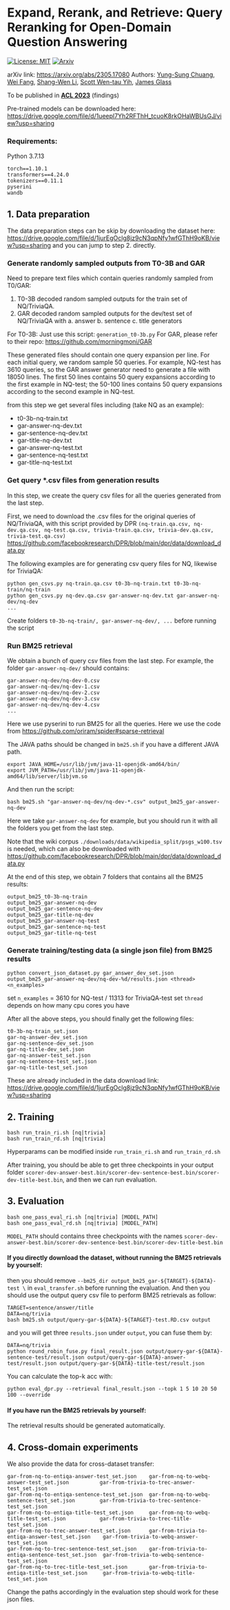 # Expand, Rerank, and Retrieve: Query Reranking for Open-Domain Question Answering
[![License: MIT](https://img.shields.io/badge/License-MIT-orange.svg)](https://opensource.org/licenses/MIT)
[![Arxiv](https://img.shields.io/badge/arXiv-2305.17080-B21A1B)](https://arxiv.org/abs/2305.17080)

arXiv link: https://arxiv.org/abs/2305.17080
Authors: 
[Yung-Sung Chuang](https://people.csail.mit.edu/yungsung/),
[Wei Fang](http://people.csail.mit.edu/weifang/),
[Shang-Wen Li](https://swdanielli.github.io/),
[Scott Wen-tau Yih](https://scottyih.org/),
[James Glass](http://groups.csail.mit.edu/sls/people/glass.shtml)

To be published in [**ACL 2023**](https://2023.aclweb.org/) (findings)

Pre-trained models can be downloaded here: https://drive.google.com/file/d/1ueepl7Yh2RFThH_tcuoK8rkOHaWBUsGJ/view?usp=sharing

### Requirements:

Python 3.7.13

```
torch==1.10.1
transformers==4.24.0
tokenizers==0.11.1
pyserini
wandb
```

## 1. Data preparation

The data preparation steps can be skip by downloading the dataset here:
https://drive.google.com/file/d/1jurEgOclg8jz9cN3qpNfy1wfGThH9oKB/view?usp=sharing
and you can jump to step 2. directly.

### Generate randomly sampled outputs from T0-3B and GAR

Need to prepare text files which contain queries randomly sampled from T0/GAR: 
1. T0-3B decoded random sampled outputs for the train set of NQ/TriviaQA.
2. GAR decoded random sampled outputs for the dev/test set of NQ/TriviaQA with a. answer b. sentence c. title generators

For T0-3B: Just use this script: `generation_t0-3b.py`
For GAR, please refer to their repo: https://github.com/morningmoni/GAR


These generated files should contain one query expansion per line. For each initial query, we random sample 50 queries. For example, NQ-test has 3610 queries, so the GAR answer generator need to generate a file with 18050 lines. The first 50 lines contains 50 query expansions according to the first example in NQ-test; the 50-100 lines contains 50 query expansions according to the second example in NQ-test.

from this step we get several files including (take NQ as an example):
- t0-3b-nq-train.txt
- gar-answer-nq-dev.txt
- gar-sentence-nq-dev.txt
- gar-title-nq-dev.txt
- gar-answer-nq-test.txt
- gar-sentence-nq-test.txt
- gar-title-nq-test.txt


### Get query \*.csv files from generation results

In this step, we create the query csv files for all the queries generated from the last step.

First, we need to download the .csv files for the original queries of NQ/TriviaQA, with this script provided by DPR `(nq-train.qa.csv, nq-dev.qa.csv, nq-test.qa.csv, trivia-train.qa.csv, trivia-dev.qa.csv, trivia-test.qa.csv)`  https://github.com/facebookresearch/DPR/blob/main/dpr/data/download_data.py

The following examples are for generating csv query files for NQ, likewise for TriviaQA:
```
python gen_csvs.py nq-train.qa.csv t0-3b-nq-train.txt t0-3b-nq-train/nq-train
python gen_csvs.py nq-dev.qa.csv gar-answer-nq-dev.txt gar-answer-nq-dev/nq-dev
...
```

Create folders `t0-3b-nq-train/, gar-answer-nq-dev/, ...` before running the script

### Run BM25 retrieval

We obtain a bunch of query csv files from the last step. For example, the folder `gar-answer-nq-dev/` should contains:

```
gar-answer-nq-dev/nq-dev-0.csv
gar-answer-nq-dev/nq-dev-1.csv
gar-answer-nq-dev/nq-dev-2.csv
gar-answer-nq-dev/nq-dev-3.csv
gar-answer-nq-dev/nq-dev-4.csv
...
```
Here we use pyserini to run BM25 for all the queries.
Here we use the code from https://github.com/oriram/spider#sparse-retrieval

The JAVA paths should be changed in `bm25.sh` if you have a different JAVA path.

```
export JAVA_HOME=/usr/lib/jvm/java-11-openjdk-amd64/bin/
export JVM_PATH=/usr/lib/jvm/java-11-openjdk-amd64/lib/server/libjvm.so
```
And then run the script:
```
bash bm25.sh "gar-answer-nq-dev/nq-dev-*.csv" output_bm25_gar-answer-nq-dev
```

Here we take `gar-answer-nq-dev` for example, but you should run it with all the folders you get from the last step.

Note that the wiki corpus `./downloads/data/wikipedia_split/psgs_w100.tsv` is needed, which can also be downloaded with https://github.com/facebookresearch/DPR/blob/main/dpr/data/download_data.py

At the end of this step, we obtain 7 folders that contains all the BM25 results:

```
output_bm25_t0-3b-nq-train
output_bm25_gar-answer-nq-dev
output_bm25_gar-sentence-nq-dev
output_bm25_gar-title-nq-dev
output_bm25_gar-answer-nq-test
output_bm25_gar-sentence-nq-test
output_bm25_gar-title-nq-test
```

### Generate training/testing data (a single json file) from BM25 results
```
python convert_json_dataset.py gar_answer_dev_set.json output_bm25_gar-answer-nq-dev/nq-dev-%d/results.json <thread> <n_examples>
```
set `n_examples` = 3610 for NQ-test / 11313 for TriviaQA-test
set `thread` depends on how many cpu cores you have

After all the above steps, you should finally get the following files:

```
t0-3b-nq-train_set.json
gar-nq-answer-dev_set.json
gar-nq-sentence-dev_set.json
gar-nq-title-dev_set.json
gar-nq-answer-test_set.json
gar-nq-sentence-test_set.json
gar-nq-title-test_set.json
```

These are already included in the data download link: 
https://drive.google.com/file/d/1jurEgOclg8jz9cN3qpNfy1wfGThH9oKB/view?usp=sharing

## 2. Training

```
bash run_train_ri.sh [nq|trivia]
bash run_train_rd.sh [nq|trivia]
```

Hyperparams can be modified inside `run_train_ri.sh` and `run_train_rd.sh`

After training, you should be able to get three checkpoints in your output folder `scorer-dev-answer-best.bin/scorer-dev-sentence-best.bin/scorer-dev-title-best.bin`, and then we can run evaluation.


## 3. Evaluation
```
bash one_pass_eval_ri.sh [nq|trivia] [MODEL_PATH]
bash one_pass_eval_rd.sh [nq|trivia] [MODEL_PATH]
```

`MODEL_PATH` should contains three checkpoints with the names `scorer-dev-answer-best.bin/scorer-dev-sentence-best.bin/scorer-dev-title-best.bin`

#### If you directly download the dataset, without running the BM25 retrievals by yourself:
then you should remove `--bm25_dir output_bm25_gar-${TARGET}-${DATA}-test \` in `eval_transfer.sh` before running the evaluation. And then you should use the output query csv file to perform BM25 retrievals as follow:
```
TARGET=sentence/answer/title
DATA=nq/trivia
bash bm25.sh output/query-gar-${DATA}-${TARGET}-test.RD.csv output
```
and you will get three `results.json` under `output`, you can fuse them by:
```
DATA=nq/trivia
python round_robin_fuse.py final_result.json output/query-gar-${DATA}-sentence-test/result.json output/query-gar-${DATA}-answer-test/result.json output/query-gar-${DATA}-title-test/result.json
```
You can calculate the top-k acc with:
```
python eval_dpr.py --retrieval final_result.json --topk 1 5 10 20 50 100 --override
```
#### If you have run the BM25 retrievals by yourself:
The retrieval results should be generated automatically.


## 4. Cross-domain experiments
We also provide the data for cross-dataset transfer:
```
gar-from-nq-to-entiqa-answer-test_set.json    gar-from-nq-to-webq-answer-test_set.json          gar-from-trivia-to-trec-answer-test_set.json
gar-from-nq-to-entiqa-sentence-test_set.json  gar-from-nq-to-webq-sentence-test_set.json        gar-from-trivia-to-trec-sentence-test_set.json
gar-from-nq-to-entiqa-title-test_set.json     gar-from-nq-to-webq-title-test_set.json           gar-from-trivia-to-trec-title-test_set.json
gar-from-nq-to-trec-answer-test_set.json      gar-from-trivia-to-entiqa-answer-test_set.json    gar-from-trivia-to-webq-answer-test_set.json
gar-from-nq-to-trec-sentence-test_set.json    gar-from-trivia-to-entiqa-sentence-test_set.json  gar-from-trivia-to-webq-sentence-test_set.json
gar-from-nq-to-trec-title-test_set.json       gar-from-trivia-to-entiqa-title-test_set.json     gar-from-trivia-to-webq-title-test_set.json
```

Change the paths accordingly in the evaluation step should work for these json files.

